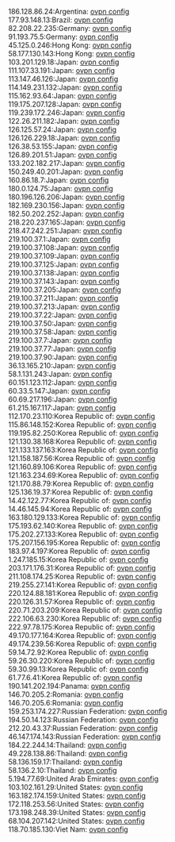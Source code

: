 186.128.86.24:Argentina: [ovpn config](vpn/186_128_86_24.ovpn)  
177.93.148.13:Brazil: [ovpn config](vpn/177_93_148_13.ovpn)  
82.208.22.235:Germany: [ovpn config](vpn/82_208_22_235.ovpn)  
91.193.75.5:Germany: [ovpn config](vpn/91_193_75_5.ovpn)  
45.125.0.246:Hong Kong: [ovpn config](vpn/45_125_0_246.ovpn)  
58.177.130.143:Hong Kong: [ovpn config](vpn/58_177_130_143.ovpn)  
103.201.129.18:Japan: [ovpn config](vpn/103_201_129_18.ovpn)  
111.107.33.191:Japan: [ovpn config](vpn/111_107_33_191.ovpn)  
113.147.46.126:Japan: [ovpn config](vpn/113_147_46_126.ovpn)  
114.149.231.132:Japan: [ovpn config](vpn/114_149_231_132.ovpn)  
115.162.93.64:Japan: [ovpn config](vpn/115_162_93_64.ovpn)  
119.175.207.128:Japan: [ovpn config](vpn/119_175_207_128.ovpn)  
119.239.172.246:Japan: [ovpn config](vpn/119_239_172_246.ovpn)  
122.26.211.182:Japan: [ovpn config](vpn/122_26_211_182.ovpn)  
126.125.57.24:Japan: [ovpn config](vpn/126_125_57_24.ovpn)  
126.126.229.18:Japan: [ovpn config](vpn/126_126_229_18.ovpn)  
126.38.53.155:Japan: [ovpn config](vpn/126_38_53_155.ovpn)  
126.89.201.51:Japan: [ovpn config](vpn/126_89_201_51.ovpn)  
133.202.182.217:Japan: [ovpn config](vpn/133_202_182_217.ovpn)  
150.249.40.201:Japan: [ovpn config](vpn/150_249_40_201.ovpn)  
160.86.18.7:Japan: [ovpn config](vpn/160_86_18_7.ovpn)  
180.0.124.75:Japan: [ovpn config](vpn/180_0_124_75.ovpn)  
180.196.126.206:Japan: [ovpn config](vpn/180_196_126_206.ovpn)  
182.169.230.156:Japan: [ovpn config](vpn/182_169_230_156.ovpn)  
182.50.202.252:Japan: [ovpn config](vpn/182_50_202_252.ovpn)  
218.220.237.165:Japan: [ovpn config](vpn/218_220_237_165.ovpn)  
218.47.242.251:Japan: [ovpn config](vpn/218_47_242_251.ovpn)  
219.100.37.1:Japan: [ovpn config](vpn/219_100_37_1.ovpn)  
219.100.37.108:Japan: [ovpn config](vpn/219_100_37_108.ovpn)  
219.100.37.109:Japan: [ovpn config](vpn/219_100_37_109.ovpn)  
219.100.37.125:Japan: [ovpn config](vpn/219_100_37_125.ovpn)  
219.100.37.138:Japan: [ovpn config](vpn/219_100_37_138.ovpn)  
219.100.37.143:Japan: [ovpn config](vpn/219_100_37_143.ovpn)  
219.100.37.205:Japan: [ovpn config](vpn/219_100_37_205.ovpn)  
219.100.37.211:Japan: [ovpn config](vpn/219_100_37_211.ovpn)  
219.100.37.213:Japan: [ovpn config](vpn/219_100_37_213.ovpn)  
219.100.37.22:Japan: [ovpn config](vpn/219_100_37_22.ovpn)  
219.100.37.50:Japan: [ovpn config](vpn/219_100_37_50.ovpn)  
219.100.37.58:Japan: [ovpn config](vpn/219_100_37_58.ovpn)  
219.100.37.7:Japan: [ovpn config](vpn/219_100_37_7.ovpn)  
219.100.37.77:Japan: [ovpn config](vpn/219_100_37_77.ovpn)  
219.100.37.90:Japan: [ovpn config](vpn/219_100_37_90.ovpn)  
36.13.165.210:Japan: [ovpn config](vpn/36_13_165_210.ovpn)  
58.1.131.243:Japan: [ovpn config](vpn/58_1_131_243.ovpn)  
60.151.123.112:Japan: [ovpn config](vpn/60_151_123_112.ovpn)  
60.33.5.147:Japan: [ovpn config](vpn/60_33_5_147.ovpn)  
60.69.217.196:Japan: [ovpn config](vpn/60_69_217_196.ovpn)  
61.215.167.117:Japan: [ovpn config](vpn/61_215_167_117.ovpn)  
112.170.23.110:Korea Republic of: [ovpn config](vpn/112_170_23_110.ovpn)  
115.86.148.152:Korea Republic of: [ovpn config](vpn/115_86_148_152.ovpn)  
119.195.82.250:Korea Republic of: [ovpn config](vpn/119_195_82_250.ovpn)  
121.130.38.168:Korea Republic of: [ovpn config](vpn/121_130_38_168.ovpn)  
121.133.137.163:Korea Republic of: [ovpn config](vpn/121_133_137_163.ovpn)  
121.158.187.56:Korea Republic of: [ovpn config](vpn/121_158_187_56.ovpn)  
121.160.89.106:Korea Republic of: [ovpn config](vpn/121_160_89_106.ovpn)  
121.163.234.69:Korea Republic of: [ovpn config](vpn/121_163_234_69.ovpn)  
121.170.88.79:Korea Republic of: [ovpn config](vpn/121_170_88_79.ovpn)  
125.136.19.37:Korea Republic of: [ovpn config](vpn/125_136_19_37.ovpn)  
14.42.122.77:Korea Republic of: [ovpn config](vpn/14_42_122_77.ovpn)  
14.46.145.94:Korea Republic of: [ovpn config](vpn/14_46_145_94.ovpn)  
163.180.129.133:Korea Republic of: [ovpn config](vpn/163_180_129_133.ovpn)  
175.193.62.140:Korea Republic of: [ovpn config](vpn/175_193_62_140.ovpn)  
175.202.27.133:Korea Republic of: [ovpn config](vpn/175_202_27_133.ovpn)  
175.207.156.195:Korea Republic of: [ovpn config](vpn/175_207_156_195.ovpn)  
183.97.4.197:Korea Republic of: [ovpn config](vpn/183_97_4_197.ovpn)  
1.247.185.15:Korea Republic of: [ovpn config](vpn/1_247_185_15.ovpn)  
203.171.176.31:Korea Republic of: [ovpn config](vpn/203_171_176_31.ovpn)  
211.108.174.25:Korea Republic of: [ovpn config](vpn/211_108_174_25.ovpn)  
219.255.27.141:Korea Republic of: [ovpn config](vpn/219_255_27_141.ovpn)  
220.124.88.181:Korea Republic of: [ovpn config](vpn/220_124_88_181.ovpn)  
220.126.31.57:Korea Republic of: [ovpn config](vpn/220_126_31_57.ovpn)  
220.71.203.209:Korea Republic of: [ovpn config](vpn/220_71_203_209.ovpn)  
222.106.63.230:Korea Republic of: [ovpn config](vpn/222_106_63_230.ovpn)  
222.97.78.175:Korea Republic of: [ovpn config](vpn/222_97_78_175.ovpn)  
49.170.177.164:Korea Republic of: [ovpn config](vpn/49_170_177_164.ovpn)  
49.174.239.56:Korea Republic of: [ovpn config](vpn/49_174_239_56.ovpn)  
59.14.72.92:Korea Republic of: [ovpn config](vpn/59_14_72_92.ovpn)  
59.26.30.220:Korea Republic of: [ovpn config](vpn/59_26_30_220.ovpn)  
59.30.99.13:Korea Republic of: [ovpn config](vpn/59_30_99_13.ovpn)  
61.77.6.41:Korea Republic of: [ovpn config](vpn/61_77_6_41.ovpn)  
190.141.202.194:Panama: [ovpn config](vpn/190_141_202_194.ovpn)  
146.70.205.2:Romania: [ovpn config](vpn/146_70_205_2.ovpn)  
146.70.205.6:Romania: [ovpn config](vpn/146_70_205_6.ovpn)  
159.253.174.227:Russian Federation: [ovpn config](vpn/159_253_174_227.ovpn)  
194.50.14.123:Russian Federation: [ovpn config](vpn/194_50_14_123.ovpn)  
212.20.43.37:Russian Federation: [ovpn config](vpn/212_20_43_37.ovpn)  
46.147.174.143:Russian Federation: [ovpn config](vpn/46_147_174_143.ovpn)  
184.22.244.14:Thailand: [ovpn config](vpn/184_22_244_14.ovpn)  
49.228.138.86:Thailand: [ovpn config](vpn/49_228_138_86.ovpn)  
58.136.159.17:Thailand: [ovpn config](vpn/58_136_159_17.ovpn)  
58.136.2.10:Thailand: [ovpn config](vpn/58_136_2_10.ovpn)  
5.194.77.69:United Arab Emirates: [ovpn config](vpn/5_194_77_69.ovpn)  
103.102.161.29:United States: [ovpn config](vpn/103_102_161_29.ovpn)  
163.182.174.159:United States: [ovpn config](vpn/163_182_174_159.ovpn)  
172.118.253.56:United States: [ovpn config](vpn/172_118_253_56.ovpn)  
173.198.248.39:United States: [ovpn config](vpn/173_198_248_39.ovpn)  
68.104.207.142:United States: [ovpn config](vpn/68_104_207_142.ovpn)  
118.70.185.130:Viet Nam: [ovpn config](vpn/118_70_185_130.ovpn)  

